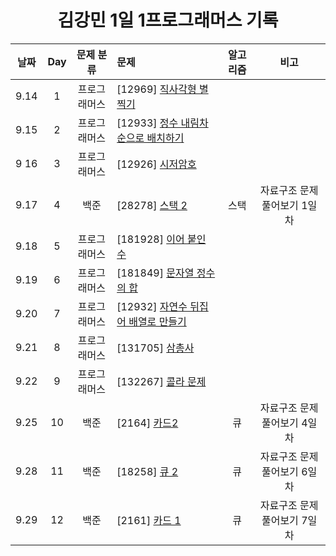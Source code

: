 <div align="center">
  
# 김강민 1일 1프로그래머스 기록

| 날짜 | Day |  문제 분류   | 문제                                                   | 알고리즘 |             비고             |
| :--: | :-: | :----------: | :----------------------------------------------------- | :------: | :--------------------------: |
| 9.14 |  1  | 프로그래머스 | [12969] [직사각형 별찍기](./Week_03/0914/)             |          |                              |
| 9.15 |  2  | 프로그래머스 | [12933] [정수 내림차순으로 배치하기](./Week_03/0915/)  |          |                              |
| 9 16 |  3  | 프로그래머스 | [12926] [시저암호](./Week_03/0916/)                    |          |                              |
| 9.17 |  4  |     백준     | [28278] [스택 2](./Week_03/0917/)                      |   스택   | 자료구조 문제 풀어보기 1일차 |
| 9.18 |  5  | 프로그래머스 | [181928] [이어 붙인 수](./Week_04/0918/)               |          |
| 9.19 |  6  | 프로그래머스 | [181849] [문자열 정수의 합](./Week_04/0919/)           |          |                              |
| 9.20 |  7  | 프로그래머스 | [12932] [자연수 뒤집어 배열로 만들기](./Week_04/0920/) |          |                              |
| 9.21 |  8  | 프로그래머스 | [131705] [삼총사](./Week_04/0921/)                     |          |                              |
| 9.22 |  9  | 프로그래머스 | [132267] [콜라 문제](./Week_04/0922/)                  |          |                              |
| 9.25 | 10  |     백준     | [2164] [카드2](./Week_05/0925/)                        |    큐    | 자료구조 문제 풀어보기 4일차 |
| 9.28 | 11  |     백준     | [18258] [큐 2](./Week_05/0928/)                        |    큐    | 자료구조 문제 풀어보기 6일차 |
| 9.29 | 12  |     백준     | [2161] [카드 1](./Week_05/0929/)                       |    큐    | 자료구조 문제 풀어보기 7일차 |

</div>

